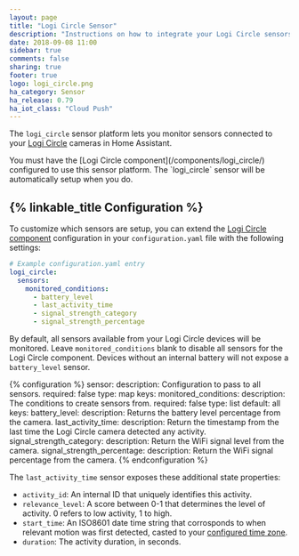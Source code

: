 ```yaml
---
layout: page
title: "Logi Circle Sensor"
description: "Instructions on how to integrate your Logi Circle sensors within Home Assistant."
date: 2018-09-08 11:00
sidebar: true
comments: false
sharing: true
footer: true
logo: logi_circle.png
ha_category: Sensor
ha_release: 0.79
ha_iot_class: "Cloud Push"
---
```


The `logi_circle` sensor platform lets you monitor sensors connected to your [Logi Circle](https://circle.logi.com) cameras in Home Assistant.

<p class='note'>
You must have the [Logi Circle component](/components/logi_circle/) configured to use this sensor platform. The `logi_circle` sensor will be automatically setup when you do.
</p>

## {% linkable_title Configuration %}

To customize which sensors are setup, you can extend the [Logi Circle component](/components/logi_circle/) configuration in your `configuration.yaml` file with the following settings:

```yaml
# Example configuration.yaml entry
logi_circle:
  sensors:
    monitored_conditions:
      - battery_level
      - last_activity_time
      - signal_strength_category
      - signal_strength_percentage
```

By default, all sensors available from your Logi Circle devices will be monitored. Leave `monitored_conditions` blank to disable all sensors for the Logi Circle component. Devices without an internal battery will not expose a `battery_level` sensor.

{% configuration %}
sensor:
  description: Configuration to pass to all sensors.
  required: false
  type: map
  keys:
    monitored_conditions:
      description: The conditions to create sensors from.
      required: false
      type: list
      default: all
      keys:
        battery_level:
          description: Returns the battery level percentage from the camera.
        last_activity_time:
          description: Return the timestamp from the last time the Logi Circle camera detected any activity.
        signal_strength_category:
          description: Return the WiFi signal level from the camera.
        signal_strength_percentage:
          description: Return the WiFi signal percentage from the camera.
{% endconfiguration %}

The `last_activity_time` sensor exposes these additional state properties:
* `activity_id`: An internal ID that uniquely identifies this activity.
* `relevance_level`: A score between 0-1 that determines the level of activity. 0 refers to low activity, 1 to high.
* `start_time`: An ISO8601 date time string that corrosponds to when relevant motion was first detected, casted to your [configured time zone](/docs/configuration/basic/#time_zone).
* `duration`: The activity duration, in seconds.